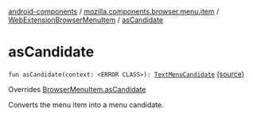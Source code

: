 [android-components](../../index.md) / [mozilla.components.browser.menu.item](../index.md) / [WebExtensionBrowserMenuItem](index.md) / [asCandidate](./as-candidate.md)

# asCandidate

`fun asCandidate(context: <ERROR CLASS>): `[`TextMenuCandidate`](../../mozilla.components.browser.menu2.candidate/-text-menu-candidate/index.md) [(source)](https://github.com/mozilla-mobile/android-components/blob/master/components/browser/menu/src/main/java/mozilla/components/browser/menu/item/WebExtensionBrowserMenuItem.kt#L84)

Overrides [BrowserMenuItem.asCandidate](../../mozilla.components.browser.menu/-browser-menu-item/as-candidate.md)

Converts the menu item into a menu candidate.

